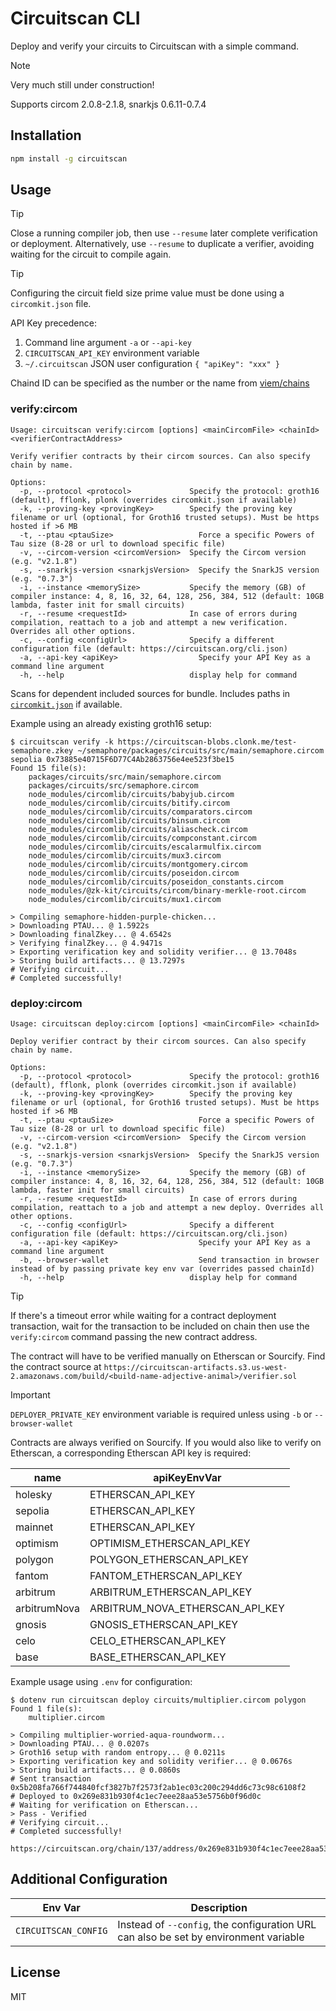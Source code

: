 # Circuitscan CLI

Deploy and verify your circuits to Circuitscan with a simple command.

> [!NOTE]
> Very much still under construction!
>
> Supports circom 2.0.8-2.1.8, snarkjs 0.6.11-0.7.4


## Installation

```sh
npm install -g circuitscan
```

## Usage

> [!TIP]
> Close a running compiler job, then use `--resume` later complete verification or deployment. Alternatively, use `--resume` to duplicate a verifier, avoiding waiting for the circuit to compile again.

> [!TIP]
> Configuring the circuit field size prime value must be done using a `circomkit.json` file.

API Key precedence:

1. Command line argument `-a` or `--api-key`
2. `CIRCUITSCAN_API_KEY` environment variable
3. `~/.circuitscan` JSON user configuration `{ "apiKey": "xxx" }`

Chaind ID can be specified as the number or the name from [viem/chains](https://github.com/wevm/viem/blob/main/src/chains/index.ts)

### verify:circom

```
Usage: circuitscan verify:circom [options] <mainCircomFile> <chainId> <verifierContractAddress>

Verify verifier contracts by their circom sources. Can also specify chain by name.

Options:
  -p, --protocol <protocol>             Specify the protocol: groth16 (default), fflonk, plonk (overrides circomkit.json if available)
  -k, --proving-key <provingKey>        Specify the proving key filename or url (optional, for Groth16 trusted setups). Must be https hosted if >6 MB
  -t, --ptau <ptauSize>                   Force a specific Powers of Tau size (8-28 or url to download specific file)
  -v, --circom-version <circomVersion>  Specify the Circom version (e.g. "v2.1.8")
  -s, --snarkjs-version <snarkjsVersion>  Specify the SnarkJS version (e.g. "0.7.3")
  -i, --instance <memorySize>           Specify the memory (GB) of compiler instance: 4, 8, 16, 32, 64, 128, 256, 384, 512 (default: 10GB lambda, faster init for small circuits)
  -r, --resume <requestId>              In case of errors during compilation, reattach to a job and attempt a new verification. Overrides all other options.
  -c, --config <configUrl>              Specify a different configuration file (default: https://circuitscan.org/cli.json)
  -a, --api-key <apiKey>                  Specify your API Key as a command line argument
  -h, --help                            display help for command

```

Scans for dependent included sources for bundle. Includes paths in [`circomkit.json`](https://github.com/erhant/circomkit) if available.

Example using an already existing groth16 setup:

```
$ circuitscan verify -k https://circuitscan-blobs.clonk.me/test-semaphore.zkey ~/semaphore/packages/circuits/src/main/semaphore.circom sepolia 0x73885e40715F6D77C4Ab2863756e4ee523f3be15
Found 15 file(s):
    packages/circuits/src/main/semaphore.circom
    packages/circuits/src/semaphore.circom
    node_modules/circomlib/circuits/babyjub.circom
    node_modules/circomlib/circuits/bitify.circom
    node_modules/circomlib/circuits/comparators.circom
    node_modules/circomlib/circuits/binsum.circom
    node_modules/circomlib/circuits/aliascheck.circom
    node_modules/circomlib/circuits/compconstant.circom
    node_modules/circomlib/circuits/escalarmulfix.circom
    node_modules/circomlib/circuits/mux3.circom
    node_modules/circomlib/circuits/montgomery.circom
    node_modules/circomlib/circuits/poseidon.circom
    node_modules/circomlib/circuits/poseidon_constants.circom
    node_modules/@zk-kit/circuits/circom/binary-merkle-root.circom
    node_modules/circomlib/circuits/mux1.circom

> Compiling semaphore-hidden-purple-chicken...
> Downloading PTAU... @ 1.5922s
> Downloading finalZkey... @ 4.6542s
> Verifying finalZkey... @ 4.9471s
> Exporting verification key and solidity verifier... @ 13.7048s
> Storing build artifacts... @ 13.7297s
# Verifying circuit...
# Completed successfully!
```

### deploy:circom

```
Usage: circuitscan deploy:circom [options] <mainCircomFile> <chainId>

Deploy verifier contract by their circom sources. Can also specify chain by name.

Options:
  -p, --protocol <protocol>             Specify the protocol: groth16 (default), fflonk, plonk (overrides circomkit.json if available)
  -k, --proving-key <provingKey>        Specify the proving key filename or url (optional, for Groth16 trusted setups). Must be https hosted if >6 MB
  -t, --ptau <ptauSize>                   Force a specific Powers of Tau size (8-28 or url to download specific file)
  -v, --circom-version <circomVersion>  Specify the Circom version (e.g. "v2.1.8")
  -s, --snarkjs-version <snarkjsVersion>  Specify the SnarkJS version (e.g. "0.7.3")
  -i, --instance <memorySize>           Specify the memory (GB) of compiler instance: 4, 8, 16, 32, 64, 128, 256, 384, 512 (default: 10GB lambda, faster init for small circuits)
  -r, --resume <requestId>              In case of errors during compilation, reattach to a job and attempt a new deploy. Overrides all other options.
  -c, --config <configUrl>              Specify a different configuration file (default: https://circuitscan.org/cli.json)
  -a, --api-key <apiKey>                  Specify your API Key as a command line argument
  -b, --browser-wallet                    Send transaction in browser instead of by passing private key env var (overrides passed chainId)
  -h, --help                            display help for command

```

> [!TIP]
> If there's a timeout error while waiting for a contract deployment transaction, wait for the transaction to be included on chain then use the `verify:circom` command passing the new contract address.
>
> The contract will have to be verified manually on Etherscan or Sourcify. Find the contract source at `https://circuitscan-artifacts.s3.us-west-2.amazonaws.com/build/<build-name-adjective-animal>/verifier.sol`

> [!IMPORTANT]
> `DEPLOYER_PRIVATE_KEY` environment variable is required unless using `-b` or `--browser-wallet`

Contracts are always verified on Sourcify. If you would also like to verify on Etherscan, a corresponding Etherscan API key is required:

| name         | apiKeyEnvVar              |
|--------------|---------------------------|
| holesky      | ETHERSCAN_API_KEY         |
| sepolia      | ETHERSCAN_API_KEY         |
| mainnet      | ETHERSCAN_API_KEY         |
| optimism     | OPTIMISM_ETHERSCAN_API_KEY|
| polygon      | POLYGON_ETHERSCAN_API_KEY |
| fantom       | FANTOM_ETHERSCAN_API_KEY  |
| arbitrum     | ARBITRUM_ETHERSCAN_API_KEY|
| arbitrumNova | ARBITRUM_NOVA_ETHERSCAN_API_KEY|
| gnosis       | GNOSIS_ETHERSCAN_API_KEY  |
| celo         | CELO_ETHERSCAN_API_KEY    |
| base         | BASE_ETHERSCAN_API_KEY    |

Example usage using `.env` for configuration:

```
$ dotenv run circuitscan deploy circuits/multiplier.circom polygon
Found 1 file(s):
    multiplier.circom

> Compiling multiplier-worried-aqua-roundworm...
> Downloading PTAU... @ 0.0207s
> Groth16 setup with random entropy... @ 0.0211s
> Exporting verification key and solidity verifier... @ 0.0676s
> Storing build artifacts... @ 0.0860s
# Sent transaction 0x5b208fa766f744840fcf3827b7f2573f2ab1ec03c200c294dd6c73c98c6108f2
# Deployed to 0x269e831b930f4c1ec7eee28aa53e5756b0f96d0c
# Waiting for verification on Etherscan...
> Pass - Verified
# Verifying circuit...
# Completed successfully!

https://circuitscan.org/chain/137/address/0x269e831b930f4c1ec7eee28aa53e5756b0f96d0c
```

## Additional Configuration

Env Var | Description
--------|---------------
`CIRCUITSCAN_CONFIG` | Instead of `--config`, the configuration URL can also be set by environment variable

## License

MIT
